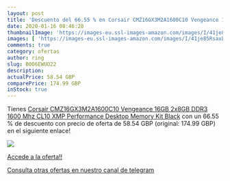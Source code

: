 ```yaml
---
layout: post
title: 'Descuento del 66.55 % en Corsair CMZ16GX3M2A1600C10 Vengeance 16G'
date: 2020-01-16 08:46:28
thumbnailImage: 'https://images-eu.ssl-images-amazon.com/images/I/41je85RsaxL._SL200_.jpg'
images: [ 'https://images-eu.ssl-images-amazon.com/images/I/41je85RsaxL._SL200_.jpg' ]
comments: true
category: ofertas
author: ring
slug: B006EWUO22
description:
actualPrice: 58.54 GBP
comparePrice: 174.99 GBP
inStock: true
---
```


Tienes [Corsair CMZ16GX3M2A1600C10 Vengeance 16GB  2x8GB  DDR3 1600 Mhz CL10 XMP Performance Desktop Memory Kit Black](https://www.amazon.com/dp/B006EWUO22/?tag=redken08-20) con un 66.55 % de descuento con precio de oferta de 58.54 GBP (original: 174.99 GBP) en el siguiente enlace!

[![](https://images-eu.ssl-images-amazon.com/images/I/41je85RsaxL._SL200_.jpg)](https://www.amazon.com/dp/B006EWUO22/?tag=redken08-20)

[Accede a la oferta!!](https://www.amazon.com/dp/B006EWUO22/?tag=redken08-20)

[Consulta otras ofertas en nuestro canal de telegram](https://t.me/s/ofertas25)
